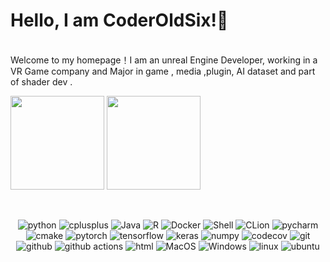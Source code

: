 # Hello, I am CoderOldSix!👋
<br> Welcome to my homepage！I am an unreal Engine Developer, working in a VR Game company and Major in game , media ,plugin, AI dataset and part of shader dev .




<p>
<img height=150 src="https://github-readme-stats.vercel.app/api?username=CoderOldSix&show_icons=true&count_private=true&theme=tokyonight">
<img height=150 src="https://github-readme-stats.vercel.app/api/top-langs/?username=CoderOldSix&layout=compact&theme=tokyonight&hide=html,javascript">
<p>



<!--

**JackMaDrinkCoffee/JackMaDrinkCoffee** is a ✨ _special_ ✨ repository because its `README.md` (this file) appears on your GitHub profile.

Here are some ideas to get you started:

- 🔭 I’m currently working on ...
- 🌱 I’m currently learning ...
- 👯 I’m looking to collaborate on ...
- 🤔 I’m looking for help with ...
- 💬 Ask me about ...
- 📫 How to reach me: ...
- 😄 Pronouns: ...
- ⚡ Fun fact: ...
<br>![Jack's GitHub stats](https://github-readme-stats.vercel.app/api?username=JackMaDrinkCoffee&show_icons=true&theme=radical)
<br>![Jack's GitHub stats](https://github-readme-stats.vercel.app/api?username=JackMaDrinkCoffee&show_icons=true&theme=merko)
<br>![Jack's GitHub stats](https://github-readme-stats.vercel.app/api?username=JackMaDrinkCoffee&show_icons=true&theme=gruvbox)
<br>![Jack's GitHub stats](https://github-readme-stats.vercel.app/api?username=JackMaDrinkCoffee&show_icons=true&theme=tokyonight)
<br>![Jack's GitHub stats](https://github-readme-stats.vercel.app/api?username=JackMaDrinkCoffee&show_icons=true&theme=onedark)
<br>![Jack's GitHub stats](https://github-readme-stats.vercel.app/api?username=JackMaDrinkCoffee&show_icons=true&theme=cobalt)
<br>![Jack's GitHub stats](https://github-readme-stats.vercel.app/api?username=JackMaDrinkCoffee&show_icons=true&theme=synthwave)
<br>![Jack's GitHub stats](https://github-readme-stats.vercel.app/api?username=JackMaDrinkCoffee&show_icons=true&theme=highcontrast)
<br>![Jack's GitHub stats](https://github-readme-stats.vercel.app/api?username=JackMaDrinkCoffee&show_icons=true&theme=dracula)
[![Top Langs](https://github-readme-stats.vercel.app/api/top-langs/?username=JackMaDrinkCoffee)](https://github.com/JackMaDrinkCoffee/github-readme-stats)

<br>![Jack's GitHub stats](https://github-readme-stats.vercel.app/api?username=JackMaDrinkCoffee&show_icons=true&theme=dark)

<br> 欢迎来到我的主页，我是Jack，一名虚幻引擎开发者，擅长引擎扩展和VR和游戏开发工作，目前在一家影视公司工作，主要从事影视相关的引擎扩展和音视频开发以及人工智能数据集制作工具的开发工作。
 <img align="center" src="https://github-readme-stats.vercel.app/api?username=JackMaDrinkCoffee&show_icons=true&theme=dark&include_all_commits=true&hide_rank=false" />
<a href="https://github.com/JackMaDrinkCoffee/github-readme-stats">
  <img align="center" src="https://github-readme-stats.vercel.app/api?username=JackMaDrinkCoffee&show_icons=true&theme=dark&line_height=30&hide_rank=false" />
</a>
  <img align="center" src="https://github-readme-stats.vercel.app/api?username=JackMaDrinkCoffee&show_icons=true&theme=dark&line_height=30&hide_rank=false" />

<br>
<a href="https://github.com/JackMaDrinkCoffee/github-readme-stats">
  <img align="center" src="https://github-readme-stats.vercel.app/api?username=JackMaDrinkCoffee&show_icons=true&theme=dark&include_all_commits=true&hide_rank=false" />
</a>
<img align="center" src="https://github-readme-stats.vercel.app/api/top-langs/?username=JackMaDrinkCoffee&show_icons=true&theme=dark&card_width=460" />

[//]: // ([![Top Langs](https://github-readme-stats.vercel.app/api/top-langs/?username=JackMaDrinkCoffee)](https://github.com/JackMaDrinkCoffee/github-readme-stats))
<br>![Jack's GitHub stats](https://github-readme-stats.vercel.app/api?username=JackMaDrinkCoffee&show_icons=true&theme=dark)

-->
<br>
<p align="center">
  <img alt="python" src="https://img.shields.io/badge/Python-3776AB?style=flat-square&logo=python&logoColor=white" >
  <img alt="cplusplus" src="https://img.shields.io/badge/C%2B%2B-00599C?style=flat-square&logo=c%2B%2B&logoColor=white" >
  <img alt="Java" src="https://img.shields.io/badge/Java-cc0000?style=flat-square&logo=Java&logoColor=white" >
  <img alt="R" src="https://img.shields.io/badge/R-47A141?style=flat-square&logo=R&logoColor=white" >
  <img alt="Docker" src="https://img.shields.io/badge/Docker-blue?style=flat-square&logo=Docker&logoColor=white" >
  <img alt="Shell" src="https://img.shields.io/badge/Shell-777BB4?style=flat-square&logo=Shell&logoColor=white" >
  <img alt="CLion" src="https://img.shields.io/badge/CLion-black?style=flat-square&logo=CLion&logoColor=white" >
  <img alt="pycharm" src="https://img.shields.io/badge/PyCharm-black.svg?&style=flat-square&logo=PyCharm&logoColor=white" >
  <img alt="cmake" src="https://img.shields.io/badge/CMake-blue?style=flat-square&logo=cmake&logoColor=white" >
  <img alt="pytorch" src="https://img.shields.io/badge/PyTorch-EE4C2C?style=flat-square&logo=PyTorch&logoColor=white" >
  <img alt="tensorflow" src="https://img.shields.io/badge/TensorFlow-orange?style=flat-square&logo=TensorFlow&logoColor=white" >
  <img alt="keras" src="https://img.shields.io/badge/Keras-lightblue?style=flat-square&logo=Keras&logoColor=white" >
  <img alt="numpy" src="https://img.shields.io/badge/Numpy-777BB4?style=flat-square&logo=numpy&logoColor=white" >
  <img alt="codecov" src="https://img.shields.io/badge/codecov-%23ff0077.svg?style=flat-square&logo=codecov&logoColor=white" >
  <img alt="git" src="https://img.shields.io/badge/Git-F05032?style=flat-square&logo=git&logoColor=white" >
  <img alt="github" src="https://img.shields.io/badge/GitHub-100000?style=flat-square&logo=github&logoColor=white" >
  <img alt="github actions" src="https://img.shields.io/badge/GH_Actions-2088FF?style=flat-square&logo=github-actions&logoColor=white" >
  <img alt="html" src="https://img.shields.io/badge/HTML-239120?style=flat-square&logo=html5&logoColor=white" >
  <img alt="MacOS" src="https://img.shields.io/badge/MacOS-000000?style=flat-square&logo=apple&logoColor=white">
  <img alt="Windows" src="https://img.shields.io/badge/Windows-blue.svg?style=flat-square&logo=windows&logoColor=white">
  <img alt="linux" src="https://img.shields.io/badge/Linux-FCC624?style=flat-square&logo=linux&logoColor=black" >
  <img alt="ubuntu" src="https://img.shields.io/badge/Ubuntu-E95420?style=flat-square&logo=ubuntu&logoColor=white" >
</p>   
